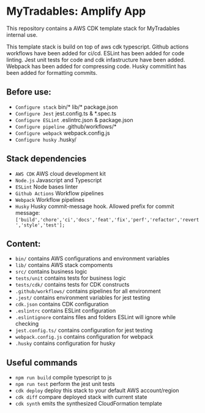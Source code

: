 # MyTradables: Amplify App

This repository contains a AWS CDK template stack for MyTradables internal use.

This template stack is build on top of aws cdk typescript.
Github actions workflows have been added for ci/cd.
ESLint has been added for code linting.
Jest unit tests for code and cdk infastructure have been added.
Webpack has been added for compressing code.
Husky commitlint has been added for formatting commits.

## Before use:
* `Configure stack`     bin/* lib/* package.json
* `Configure Jest`      jest.config.ts & *.spec.ts
* `Configure ESLint`    .eslintrc.json & package.json
* `Configure pipeline`  .github/workflows/*
* `Configure webpack`   webpack.config.js
* `Configure husky`     .husky/

## Stack dependencies
* `AWS CDK`             AWS cloud development kit
* `Node.js`             Javascript and Typescript
* `ESLint`              Node bases linter
* `Github Actions`      Workflow pipelines   
* `Webpack`             Workflow pipelines   
* `Husky`               Husky commit-message hook. Allowed prefix for commit message: `['build','chore','ci','docs','feat','fix','perf','refactor','revert','style','test'];`

## Content:
* `bin/`                contains AWS configurations and environment variables
* `lib/`                contains AWS stack compoments
* `src/`                contains business logic
* `tests/unit`          contains tests for business logic
* `tests/cdk/`          contains tests for CDK constructs
* `.github/workflows/`  contains pipelines for all environment
* `.jest/`              contains environment variables for jest testing
* `cdk.json`            contains CDK configuration
* `.eslintrc`           contains ESLint configuration
* `.eslintignore`       contains files and folders ESLint will ignore while checking
* `jest.config.ts/`     contains configuration for jest testing
* `webpack.config.js`   contains configuration for webpack
* `.husky`              contains configuration for husky

## Useful commands
* `npm run build`   compile typescript to js
* `npm run test`    perform the jest unit tests
* `cdk deploy`      deploy this stack to your default AWS account/region
* `cdk diff`        compare deployed stack with current state
* `cdk synth`       emits the synthesized CloudFormation template
